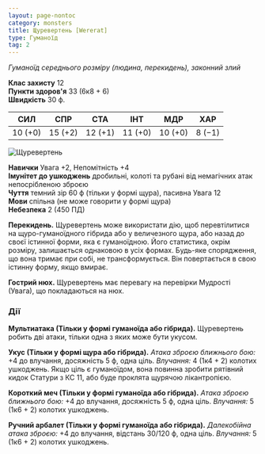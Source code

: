 ```yaml
---
layout: page-nontoc
category: monsters
title: Щуревертень [Wererat]
type: Гуманоїд
tag: 2
---
```


_Гуманоїд середнього розміру (людина, перекидень), законний злий_

**Клас захисту** 12    
**Пункти здоров'я** 33 (6к8 + 6)    
**Швидкість** 30 ф.

| СИЛ     | СПР     | СТА     | ІНТ     | МДР     | ХАР    |
| ------- | ------- | ------- | ------- | ------- | ------ |
| 10 (+0) | 15 (+2) | 12 (+1) | 11 (+0) | 10 (+0) | 8 (−1) |

![Щуревертень](https://www.dndbeyond.com/avatars/thumbnails/30832/404/1000/1000/638063837496982415.png)

**Навички** Увага +2, Непомітність +4    
**Імунітет до ушкоджень** дробильні, колоті та рубані від немагічних атак непосрібленою зброєю    
**Чуття** темний зір 60 ф (тільки у формі щура), пасивна Увага 12    
**Мови** спільна (не може говорити у формі щура)    
**Небезпека** 2 (450 ПД)

**Перекидень.** Щуревертень може використати дію, щоб перевтілитися на щуро-гуманоїдного гібрида або у величезного щура, або назад до своєї істинної форми, яка є гуманоїдною. Його статистика, окрім розміру, залишається однаковою в усіх формах. Будь-яке спорядження, що вона тримає при собі, не трансформується. Він повертається в свою істинну форму, якщо вмирає.    

**Гострий нюх.** Щуревертень має перевагу на перевірки Мудрості (Увага), що покладаються на нюх.

### Дії
**Мультиатака (Тільки у формі гуманоїда або гібрида).** Щуревертень робить дві атаки, тільки одна з яких може бути укусом.    

**Укус (Тільки у формі щура або гібрида).** _Атака зброєю ближнього бою:_ +4 до влучання, досяжність 5 ф, одна ціль. _Влучання:_ 4 (1к4 + 2) колотих ушкоджень. Якщо ціль є гуманоїдом, вона повинна зробити рятівний кидок Статури з КС 11, або буде проклята щурячою лікантропією.    

**Короткий меч (Тільки у формі гуманоїда або гібрида).** _Атака зброєю ближнього бою:_ +4 до влучання, досяжність 5 ф, одна ціль. _Влучання:_ 5 (1к6 + 2) колотих ушкоджень.    

**Ручний арбалет (Тільки у формі гуманоїда або гібрида).** _Далекобійна атака зброєю:_ +4 до влучання, відстань 30/120 ф, одна ціль. _Влучання:_ 5 (1к6 + 2) колотих ушкоджень.
